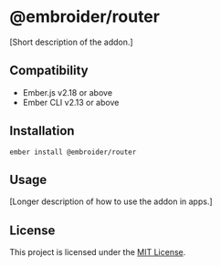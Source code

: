 @embroider/router
==============================================================================

[Short description of the addon.]


Compatibility
------------------------------------------------------------------------------

* Ember.js v2.18 or above
* Ember CLI v2.13 or above


Installation
------------------------------------------------------------------------------

```
ember install @embroider/router
```


Usage
------------------------------------------------------------------------------

[Longer description of how to use the addon in apps.]


License
------------------------------------------------------------------------------

This project is licensed under the [MIT License](LICENSE.md).

